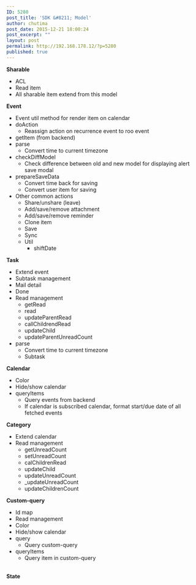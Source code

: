 ```yaml
---
ID: 5280
post_title: 'SDK &#8211; Model'
author: chutima
post_date: 2015-12-21 18:00:24
post_excerpt: ""
layout: post
permalink: http://192.168.178.12/?p=5280
published: true
---
```

<div><b>Sharable</b></div>
<ul>
	<li>ACL</li>
	<li>Read item</li>
	<li>All sharable item extend from this model</li>
</ul>
<div></div>
<div><b>Event</b></div>
<ul>
	<li>Event util method for render item on calendar</li>
	<li>doAction
<ul>
	<li>Reassign action on recurrence event to roo event</li>
</ul>
</li>
	<li>getItem (from backend)</li>
	<li>parse
<ul>
	<li>Convert time to current timezone</li>
</ul>
</li>
	<li>checkDiffModel
<ul>
	<li>Check difference between old and new model for displaying alert save modal</li>
</ul>
</li>
	<li>prepareSaveData
<ul>
	<li>Convert time back for saving</li>
	<li>Convert user item for saving</li>
</ul>
</li>
	<li>Other common actions
<ul>
	<li>Share/unshare (leave)</li>
	<li>Add/save/remove attachment</li>
	<li>Add/save/remove reminder</li>
	<li>Clone item</li>
	<li>Save</li>
	<li>Sync</li>
	<li>Util
<ul>
	<li>shiftDate</li>
</ul>
</li>
</ul>
</li>
</ul>
<div></div>
<div><b>Task</b></div>
<ul>
	<li>Extend event</li>
	<li>Subtask management</li>
	<li>Mail detail</li>
	<li>Done</li>
	<li>Read management
<ul>
	<li>getRead</li>
	<li>read</li>
	<li>updateParentRead</li>
	<li>callChildrendRead</li>
	<li>updateChild</li>
	<li>updateParentUnreadCount</li>
</ul>
</li>
	<li>parse
<ul>
	<li>Convert time to current timezone</li>
	<li>Subtask</li>
</ul>
</li>
</ul>
<div></div>
<div><b>Calendar</b></div>
<ul>
	<li>Color</li>
	<li>Hide/show calendar</li>
	<li>queryItems
<ul>
	<li>Query events from backend</li>
	<li>If calendar is subscribed calendar, format start/due date of all fetched events</li>
</ul>
</li>
</ul>
<div></div>
<div><b>Category</b></div>
<ul>
	<li>Extend calendar</li>
	<li>Read management
<ul>
	<li>getUnreadCount</li>
	<li>setUnreadCount</li>
	<li>calChildrenRead</li>
	<li>updateChild</li>
	<li>updateUnreadCount</li>
	<li>_updateUnreadCount</li>
	<li>updateChildrenCount</li>
</ul>
</li>
</ul>
<div></div>
<div><b>Custom-query</b></div>
<ul>
	<li>Id map</li>
	<li>Read management</li>
	<li>Color</li>
	<li>Hide/show calendar</li>
	<li>query
<ul>
	<li>Query custom-query</li>
</ul>
</li>
	<li>queryItems
<ul>
	<li>Query item in custom-query</li>
</ul>
</li>
</ul>
<div><b> </b></div>
<div><b>State</b></div>